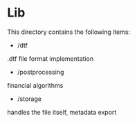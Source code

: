 # Lib

This directory contains the following items:

* /dtf

.dtf file format implementation

* /postprocessing

financial algorithms

* /storage

handles the file itself, metadata export
